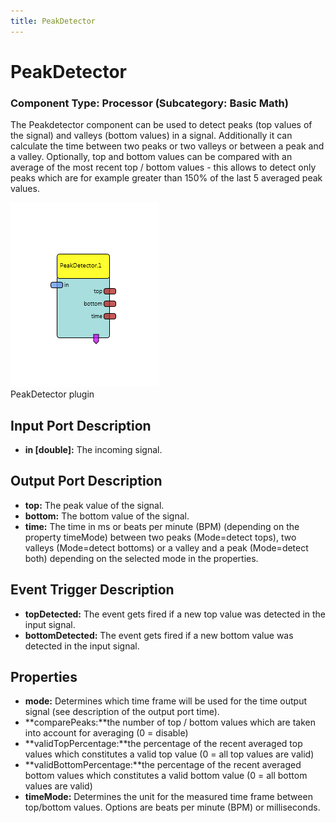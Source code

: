 ```yaml
---
title: PeakDetector
---
```


# PeakDetector

### Component Type: Processor (Subcategory: Basic Math)

The Peakdetector component can be used to detect peaks (top values of the signal) and valleys (bottom values) in a signal. Additionally it can calculate the time between two peaks or two valleys or between a peak and a valley. Optionally, top and bottom values can be compared with an average of the most recent top / bottom values - this allows to detect only peaks which are for example greater than 150% of the last 5 averaged peak values.

![Screenshot: PeakDetector plugin](./img/peakdetector.png "Screenshot: PeakDetector plugin")  
PeakDetector plugin

## Input Port Description

- **in \[double\]:** The incoming signal.

## Output Port Description

- **top:** The peak value of the signal.
- **bottom:** The bottom value of the signal.
- **time:** The time in ms or beats per minute (BPM) (depending on the property timeMode) between two peaks (Mode=detect tops), two valleys (Mode=detect bottoms) or a valley and a peak (Mode=detect both) depending on the selected mode in the properties.

## Event Trigger Description

- **topDetected:** The event gets fired if a new top value was detected in the input signal.
- **bottomDetected:** The event gets fired if a new bottom value was detected in the input signal.

## Properties

- **mode:** Determines which time frame will be used for the time output signal (see description of the output port time).
- **comparePeaks:**the number of top / bottom values which are taken into account for averaging (0 = disable)
- **validTopPercentage:**the percentage of the recent averaged top values which constitutes a valid top value (0 = all top values are valid)
- **validBottomPercentage:**the percentage of the recent averaged bottom values which constitutes a valid bottom value (0 = all bottom values are valid)
- **timeMode:** Determines the unit for the measured time frame between top/bottom values. Options are beats per minute (BPM) or milliseconds.
